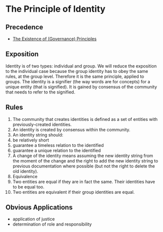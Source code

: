 # The Principle of Identity

## Precedence

- [The Existence of (Governance) Principles](https://github.com/the-laurel/chain-proposals/blob/main/evmos/ExistenceOfPrinciples.md)

## Exposition

Identity is of two types: individual and group. We will reduce the exposition to the individual case because the group identity has to obey the same rules, at the group level. Therefore it is the same principle, applied to groups.
The identity is a signifier (the way words are for concepts) for a unique entity (that is signified). It is gained by consensus of the community that needs to refer to the signified.

## Rules

1. The community that creates identities is defined as a set of entities with previously-created identities.
2. An identity is created by consensus within the community.
3. An identity string should:
  1. be relatively short
  1. guarantee a timeless relation to the identified
  1. guarantee a unique relation to the identified
4. A change of the identity means assuming the new identity string from the moment of the change and the right to add the new identity string to previous documentation where possible (but not the right to delete the old identity).
5. Equivalence
  1. Two entities are equal if they are in fact the same. Their identities have to be equal too.
  2. Two entities are equivalent if their group identities are equal.

## Obvious Applications

- application of justice
- determination of role and responsibility
